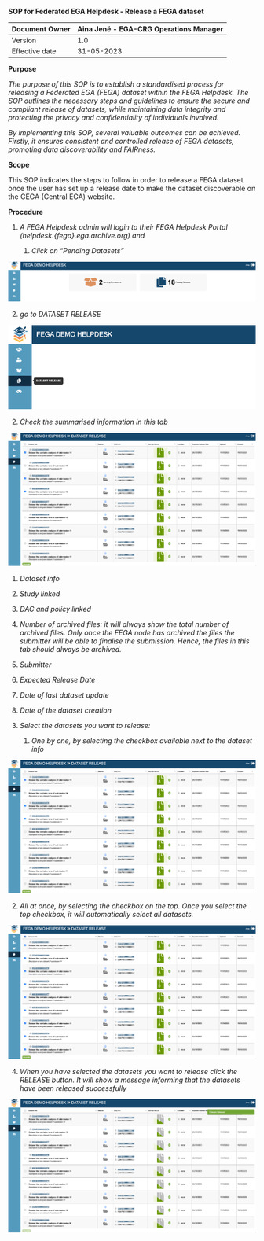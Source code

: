 **SOP for Federated EGA Helpdesk - Release a FEGA dataset**

| Document Owner | Aina Jené - EGA-CRG Operations Manager |
|----------------|----------------------------------------|
| Version        | 1.0                                    |
| Effective date | 31-05-2023                             |

**Purpose**

*The purpose of this SOP is to establish a standardised process for
releasing a Federated EGA (FEGA) dataset within the FEGA Helpdesk. The
SOP outlines the necessary steps and guidelines to ensure the secure and
compliant release of datasets, while maintaining data integrity and
protecting the privacy and confidentiality of individuals involved.*

*By implementing this SOP, several valuable outcomes can be achieved.
Firstly, it ensures consistent and controlled release of FEGA datasets,
promoting data discoverability and FAIRness.*

**Scope**

This SOP indicates the steps to follow in order to release a FEGA
dataset once the user has set up a release date to make the dataset
discoverable on the CEGA (Central EGA) website.

**Procedure**

1.  *A FEGA Helpdesk admin will login to their FEGA Helpdesk Portal
    (helpdesk.{fega}.ega.archive.org) and*

    1.  *Click on “Pending Datasets”*

![ ](../docs/images/FEGA-SOP0016_image_1.png)

2.  *go to DATASET RELEASE*

![ ](../docs/images/FEGA-SOP0016_image_2.png)

2.  *Check the summarised information in this tab*

![ ](../docs/images/FEGA-SOP0016_image_5.png)

1.  *Dataset info*

2.  *Study linked*

3.  *DAC and policy linked*

4.  *Number of archived files: it will always show the total number of
    archived files. Only once the FEGA node has archived the files the
    submitter will be able to finalise the submission. Hence, the files
    in this tab should always be archived.*

5.  *Submitter*

6.  *Expected Release Date*

7.  *Date of last dataset update*

8.  *Date of the dataset creation*

<!-- -->

3.  *Select the datasets you want to release:*

    1.  *One by one, by selecting the checkbox available next to the
        dataset info*

![ ](../docs/images/FEGA-SOP0016_image_5.png)

2.  *All at once, by selecting the checkbox on the top. Once you select
    the top checkbox, it will automatically select all datasets.*

![ ](../docs/images/FEGA-SOP0016_image_3.png)

4.  *When you have selected the datasets you want to release click the
    RELEASE button. It will show a message informing that the datasets
    have been released successfully*

![ ](../docs/images/FEGA-SOP0016_image_4.png)
